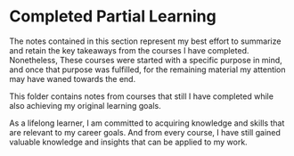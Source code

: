 # Completed Partial Learning

The notes contained in this section represent my best effort to summarize and retain the key takeaways from the courses I have completed. Nonetheless, These courses were started with a specific purpose in mind, and once that purpose was fulfilled, for the remaining material my attention may have waned towards the end.

This folder contains notes from courses that still I have completed while also achieving my original learning goals. 

As a lifelong learner, I am committed to acquiring knowledge and skills that are relevant to my career goals. And from every course, I have still gained valuable knowledge and insights that can be applied to my work.
